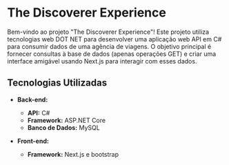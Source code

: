 # The Discoverer Experience

Bem-vindo ao projeto "The Discoverer Experience"! Este projeto utiliza tecnologias web DOT NET para desenvolver uma aplicação web API em C# para consumir dados de uma agência de viagens. O objetivo principal é fornecer consultas à base de dados (apenas operações GET) e criar uma interface amigável usando Next.js para interagir com esses dados.

## Tecnologias Utilizadas

- **Back-end:**
  - **API:** C#
  - **Framework:** ASP.NET Core
  - **Banco de Dados:** MySQL

- **Front-end:**
  - **Framework:** Next.js e bootstrap

